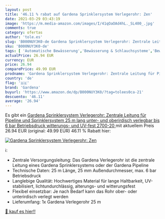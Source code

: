 ```yaml
---
layout: post
title: '46.11 % rabat auf Gardena Sprinklersystem Verlegerohr: Zen'
date: 2021-03-29 03:43:19
image: 'https://m.media-amazon.com/images/I/41qOaOAd4hL._SL400_.jpg'
comments: true
category: ofertas
author: 'tole.es'
slug: 'B000NUY3K0-de Gardena Sprinklersystem Verlegerohr: Zentrale Leitung für...'
sku: 'B000NUY3K0-de'
tags: [ 'Automatische Bewässerung','Bewässerung & Schlauchsysteme','Bewässerungsrohre','Garten','Gartenarbeit','Regular Stores','Shops','gardena', ]
actualPrice: 26.94 EUR
currency: EUR
price: 26.94
comparePrice: 49.99 EUR
prodname: 'Gardena Sprinklersystem Verlegerohr: Zentrale Leitung für Pipeline und Sprinklersystem  25 m lang  unter- und oberirdisch verlegbar  bis 6 bar Betriebsdruck  witterungs- und UV-fest  2700-20 '
country: 'de'
flag: '🇩🇪'
brand: 'Gardena'
buyurl: 'https://www.amazon.de/dp/B000NUY3K0/?tag=tolees0ca-21'
descuento: '46.11'
average: '26.94'
---
```


Es gibt ein [Gardena Sprinklersystem Verlegerohr: Zentrale Leitung für Pipeline und Sprinklersystem  25 m lang  unter- und oberirdisch verlegbar  bis 6 bar Betriebsdruck  witterungs- und UV-fest  2700-20 ](https://www.amazon.de/dp/B000NUY3K0/?tag=tolees0ca-21) mit aktuellem Preis 26.94 EUR (original: 49.99 EUR) 46.11 % Rabatt hier:

[![Gardena Sprinklersystem Verlegerohr: Zen](https://m.media-amazon.com/images/I/41qOaOAd4hL._SL400_.jpg)](https://www.amazon.de/dp/B000NUY3K0/?tag=tolees0ca-21)

ℹ️:

- Zentrale Versorgungsleitung: Das Gardena Verlegerohr ist die zentrale Leitung eines Gardena Sprinklersystems oder der Gardena Pipeline
- Technische Daten: 25 m Länge, 25 mm Außendurchmesser, max. 6 bar Betriebsdruck
- Langlebige Qualität: Hochwertiges Material für lange Haltbarkeit, UV-stabilisiert, lichtundurchlässig, alterungs- und witterungsfest
- Flexibel einsetzbar: Je nach Bedarf kann das Rohr ober- oder unterirdisch verlegt werden
- Lieferumfang: 1x Gardena Verlegerohr 25 m

[🛒 kauf es hier!!](https://www.amazon.de/dp/B000NUY3K0/?tag=tolees0ca-21)
